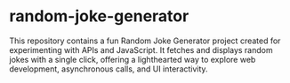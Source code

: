 # random-joke-generator
This repository contains a fun Random Joke Generator project created for experimenting with APIs and JavaScript. It fetches and displays random jokes with a single click, offering a lighthearted way to explore web development, asynchronous calls, and UI interactivity.
